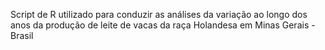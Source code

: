 Script de R utilizado para conduzir as análises da variação ao longo dos anos da produção de leite de vacas da raça Holandesa em Minas Gerais - Brasil
